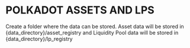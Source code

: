 # POLKADOT ASSETS AND LPS

Create a folder where the data can be stored. Asset data will be stored in {data_directory}/asset_registry and Liquidity Pool data will be stored in {data_directory}/lp_registry